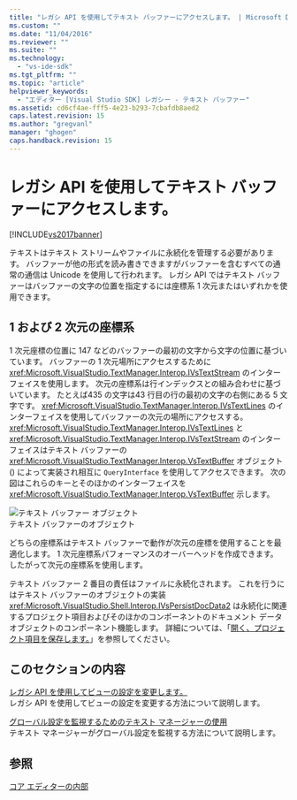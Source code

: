 ```yaml
---
title: "レガシ API を使用してテキスト バッファーにアクセスします。 | Microsoft Docs"
ms.custom: ""
ms.date: "11/04/2016"
ms.reviewer: ""
ms.suite: ""
ms.technology: 
  - "vs-ide-sdk"
ms.tgt_pltfrm: ""
ms.topic: "article"
helpviewer_keywords: 
  - "エディター [Visual Studio SDK] レガシー - テキスト バッファー"
ms.assetid: cd6cf4ae-fff5-4e23-b293-7cbafdb8aed2
caps.latest.revision: 15
ms.author: "gregvanl"
manager: "ghogen"
caps.handback.revision: 15
---
```

# レガシ API を使用してテキスト バッファーにアクセスします。
[!INCLUDE[vs2017banner](../code-quality/includes/vs2017banner.md)]

テキストはテキスト ストリームやファイルに永続化を管理する必要があります。  バッファーが他の形式を読み書きできますがバッファーを含むすべての通常の通信は Unicode を使用して行われます。  レガシ API ではテキスト バッファーはバッファーの文字の位置を指定するには座標系 1 次元またはいずれかを使用できます。  
  
## 1 および 2 次元の座標系  
 1 次元座標の位置に 147 などのバッファーの最初の文字から文字の位置に基づいています。  バッファーの 1 次元場所にアクセスするために <xref:Microsoft.VisualStudio.TextManager.Interop.IVsTextStream> のインターフェイスを使用します。  次元の座標系は行インデックスとの組み合わせに基づいています。  たとえば435 の文字は43 行目の行の最初の文字の右側にある 5 文字です。  <xref:Microsoft.VisualStudio.TextManager.Interop.IVsTextLines> のインターフェイスを使用してバッファーの次元の場所にアクセスする。  <xref:Microsoft.VisualStudio.TextManager.Interop.IVsTextLines> と <xref:Microsoft.VisualStudio.TextManager.Interop.IVsTextStream> のインターフェイスはテキスト バッファーの <xref:Microsoft.VisualStudio.TextManager.Interop.VsTextBuffer> オブジェクト \(\) によって実装され相互に `QueryInterface` を使用してアクセスできます。  次の図はこれらのキーとそのほかのインターフェイスを <xref:Microsoft.VisualStudio.TextManager.Interop.VsTextBuffer> 示します。  
  
 ![テキスト バッファー オブジェクト](~/docs/extensibility/media/vstextbuffer.gif "vsTextBuffer")  
テキスト バッファーのオブジェクト  
  
 どちらの座標系はテキスト バッファーで動作が次元の座標を使用することを最適化します。  1 次元座標系パフォーマンスのオーバーヘッドを作成できます。  したがって次元の座標系を使用します。  
  
 テキスト バッファー 2 番目の責任はファイルに永続化されます。  これを行うにはテキスト バッファーのオブジェクトの実装 <xref:Microsoft.VisualStudio.Shell.Interop.IVsPersistDocData2> は永続化に関連するプロジェクト項目およびそのほかのコンポーネントのドキュメント データ オブジェクトのコンポーネント機能します。  詳細については、「[開く、プロジェクト項目を保存します。](../extensibility/internals/opening-and-saving-project-items.md)」を参照してください。  
  
## このセクションの内容  
 [レガシ API を使用してビューの設定を変更します。](../extensibility/changing-view-settings-by-using-the-legacy-api.md)  
 レガシ API を使用してビューの設定を変更する方法について説明します。  
  
 [グローバル設定を監視するためのテキスト マネージャーの使用](../extensibility/using-the-text-manager-to-monitor-global-settings.md)  
 テキスト マネージャーがグローバル設定を監視する方法について説明します。  
  
## 参照  
 [コア エディターの内部](../extensibility/inside-the-core-editor.md)